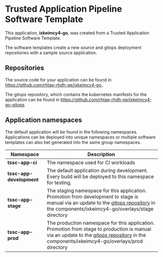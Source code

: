 # Trusted Application Pipeline Software Template

This application, **ixkeimcy4-go**, was created from a Trusted Application Pipeline Software Template.

The software templates create a new source and gitops deployment repositories with a sample source application. 

## Repositories

The source code for your application can be found in [https://github.com/rhtap-rhdh-qe/ixkeimcy4-go ](https://github.com/rhtap-rhdh-qe/ixkeimcy4-go ).
 
The gitops repository, which contains the kubernetes manifests for the application can be found in 
[https://github.com/rhtap-rhdh-qe/ixkeimcy4-go-gitops ](https://github.com/rhtap-rhdh-qe/ixkeimcy4-go-gitops ) 

## Application namespaces 

The default application will be found in the following namespaces. Applications can be deployed into unique namespaces or multiple software templates can also bet generated into the same group namespaces.  

|  Namespace   |  Description   |  
| -------- | -------- |
| **tssc-app-ci** | The namespace used for CI workloads |
| **tssc-app-development** | The default application during development. Every build will be deployed to this namespace for testing. |
| **tssc-app-stage** | The staging namespace for this application. Promotion from development to stage is manual via an update to the [gitops repository](https://github.com/rhtap-rhdh-qe/ixkeimcy4-go-gitops ) in the components/ixkeimcy4-go/overlays/stage directory |
| **tssc-app-prod** | The production namespace for this application. Promotion from stage to production is manual via an update to the [gitops repository](https://github.com/rhtap-rhdh-qe/ixkeimcy4-go-gitops ) in the components/ixkeimcy4-go/overlays/prod directory |